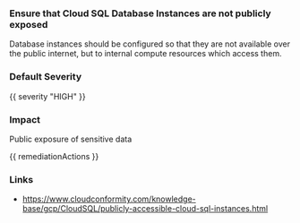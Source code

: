 
### Ensure that Cloud SQL Database Instances are not publicly exposed

Database instances should be configured so that they are not available over the public internet, but to internal compute resources which access them.

### Default Severity
{{ severity "HIGH" }}

### Impact
Public exposure of sensitive data

<!-- DO NOT CHANGE -->
{{ remediationActions }}

### Links
- https://www.cloudconformity.com/knowledge-base/gcp/CloudSQL/publicly-accessible-cloud-sql-instances.html
        